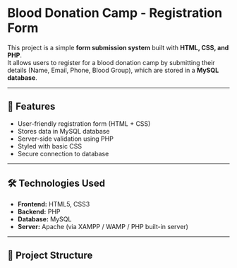 # Blood Donation Camp - Registration Form

This project is a simple **form submission system** built with **HTML, CSS, and PHP**.  
It allows users to register for a blood donation camp by submitting their details (Name, Email, Phone, Blood Group), which are stored in a **MySQL database**.

---

## 🚀 Features
- User-friendly registration form (HTML + CSS)
- Stores data in MySQL database
- Server-side validation using PHP
- Styled with basic CSS
- Secure connection to database

---

## 🛠️ Technologies Used
- **Frontend:** HTML5, CSS3
- **Backend:** PHP
- **Database:** MySQL
- **Server:** Apache (via XAMPP / WAMP / PHP built-in server)

---

## 📂 Project Structure
